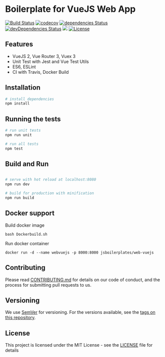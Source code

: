 # Boilerplate for VueJS Web App
[![Build Status](https://travis-ci.org/jsboilerplates/web-vuejs.svg?branch=master)](https://travis-ci.org/jsboilerplates/web-vuejs)
[![codecov](https://codecov.io/gh/jsboilerplates/web-vuejs/branch/master/graph/badge.svg)](https://codecov.io/gh/jsboilerplates/web-vuejs)
[![dependencies Status](https://david-dm.org/jsboilerplates/web-vuejs/status.svg)](https://david-dm.org/jsboilerplates/web-vuejs)
[![devDependencies Status](https://david-dm.org/jsboilerplates/web-vuejs/dev-status.svg)](https://david-dm.org/jsboilerplates/web-vuejs?type=dev)
[![](https://images.microbadger.com/badges/image/jsboilerplates/web-vuejs.svg)](https://microbadger.com/images/jsboilerplates/web-vuejs)
[![License](https://img.shields.io/badge/license-MIT-blue.svg)](https://github.com/jsboilerplates/web-vuejs/blob/master/LICENSE)

## Features
- VueJS 2, Vue Router 3, Vuex 3
- Unit Test with Jest and Vue Test Utils
- ES6, ESLint
- CI with Travis, Docker Build

## Installation

``` bash
# install dependencies
npm install

```

## Running the tests

``` bash
# run unit tests
npm run unit

# run all tests
npm test
```

## Build and Run

``` bash

# serve with hot reload at localhost:8080
npm run dev

# build for production with minification
npm run build

```

## Docker support

Build docker image

```
bash Dockerbuild.sh
```

Run docker container

```
docker run -d --name webvuejs -p 8000:8000 jsboilerplates/web-vuejs
```

## Contributing

Please read [CONTRIBUTING.md](CONTRIBUTING.md) for details on our code of conduct, and the process for submitting pull requests to us.

## Versioning

We use [SemVer](http://semver.org/) for versioning. For the versions available, see the [tags on this repository](https://github.com/jsboilerplates/web-vuejs/tags).

## License

This project is licensed under the MIT License - see the [LICENSE](LICENSE) file for details
